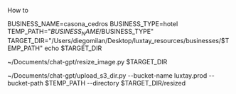 
How to

BUSINESS_NAME=casona_cedros
BUSINESS_TYPE=hotel
TEMP_PATH="$BUSINESS_NAME/$BUSINESS_TYPE"
TARGET_DIR="/Users/diegomilan/Desktop/luxtay_resources/businesses/$TEMP_PATH"
echo $TARGET_DIR


~/Documents/chat-gpt/resize_image.py $TARGET_DIR

~/Documents/chat-gpt/upload_s3_dir.py --bucket-name luxtay.prod --bucket-path $TEMP_PATH  --directory $TARGET_DIR/resized